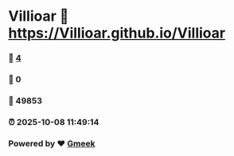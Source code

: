 # Villioar :link: https://Villioar.github.io/Villioar 
### :page_facing_up: [4](https://Villioar.github.io/Villioar/tag.html) 
### :speech_balloon: 0 
### :hibiscus: 49853 
### :alarm_clock: 2025-10-08 11:49:14 
### Powered by :heart: [Gmeek](https://github.com/Meekdai/Gmeek)

